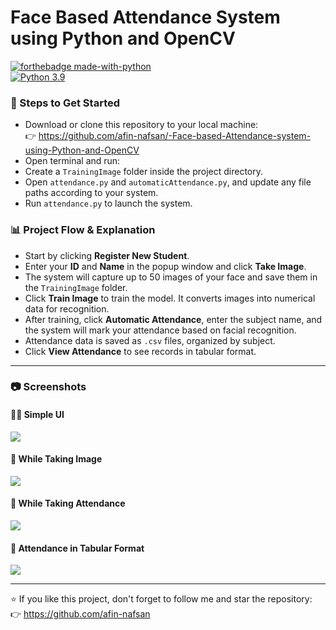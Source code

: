 # Face Based Attendance System using Python and OpenCV

[![forthebadge made-with-python](http://ForTheBadge.com/images/badges/made-with-python.svg)](https://www.python.org/)                 
[![Python 3.9](https://img.shields.io/badge/python-3.9-blue.svg)](https://www.python.org/downloads/release/python-390/) 

### 🔧 Steps to Get Started

- Download or clone this repository to your local machine:  
  👉 https://github.com/afin-nafsan/-Face-based-Attendance-system-using-Python-and-OpenCV
- Open terminal and run:  
- Create a `TrainingImage` folder inside the project directory.
- Open `attendance.py` and `automaticAttendance.py`, and update any file paths according to your system.
- Run `attendance.py` to launch the system.

### 📊 Project Flow & Explanation

- Start by clicking **Register New Student**.
- Enter your **ID** and **Name** in the popup window and click **Take Image**.
- The system will capture up to 50 images of your face and save them in the `TrainingImage` folder.
- Click **Train Image** to train the model. It converts images into numerical data for recognition.
- After training, click **Automatic Attendance**, enter the subject name, and the system will mark your attendance based on facial recognition.
- Attendance data is saved as `.csv` files, organized by subject.
- Click **View Attendance** to see records in tabular format.

---

### 📷 Screenshots

#### 🧑‍💻 Simple UI  
<img src='https://raw.githubusercontent.com/afin-nafsan/-Face-based-Attendance-system-using-Python-and-OpenCV/master/Project%20Snap/1.PNG'>

#### 📸 While Taking Image  
<img src='https://raw.githubusercontent.com/afin-nafsan/-Face-based-Attendance-system-using-Python-and-OpenCV/master/Project%20Snap/2.PNG'>

#### 🎯 While Taking Attendance  
<img src='https://raw.githubusercontent.com/afin-nafsan/-Face-based-Attendance-system-using-Python-and-OpenCV/master/Project%20Snap/3.PNG'>

#### 📁 Attendance in Tabular Format  
<img src='https://raw.githubusercontent.com/afin-nafsan/-Face-based-Attendance-system-using-Python-and-OpenCV/master/Project%20Snap/4.PNG'>

---

⭐ If you like this project, don't forget to follow me and star the repository:  
👉 https://github.com/afin-nafsan
